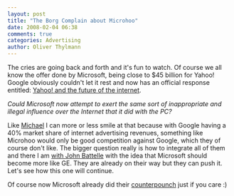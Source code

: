 ```yaml
---
layout: post
title: "The Borg Complain about Microhoo"
date: 2008-02-04 06:38
comments: true
categories: Advertising
author: Oliver Thylmann
---
```








The cries are going back and forth and it's fun to watch. Of course we all know the offer done by Microsoft, being close to $45 billion for Yahoo! Google obviously couldn't let it rest and now has an official response entitled: [Yahoo! and the future of the internet](http://googleblog.blogspot.com/2008/02/yahoo-and-future-of-internet.html).

*Could Microsoft now attempt to exert the same sort of inappropriate and illegal influence over the Internet that it did with the PC?*

Like [Michael](http://www.techcrunch.com/2008/02/03/google-cries-wolf-on-microsoft-yahoo-deal-irony-comes-up-blank-in-google-search/) I can more or less smile at that because with Google having a 40% market share of internet advertising revenues, something like Microhoo would only be good competition against Google, which they of course don't like. The bigger question really is how to integrate all of them and there I am [with John Battelle](http://battellemedia.com/archives/003610.php) with the idea that Microsoft should become more like GE. They are already on their way but they can push it. Let's see how this one will continue.

Of course now Microsoft already did their [counterpounch](http://www.microsoft.com/presspass/press/2008/feb08/02-03Statement.mspx?rss_fdn=Press%20Releases) just if you care :)


